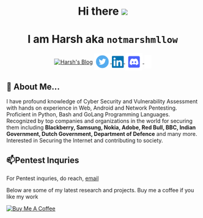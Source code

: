 <h1 align=center>Hi there  <img src="https://raw.githubusercontent.com/aemmadi/aemmadi/master/wave.gif" width="30"></h1>

<h1 align=center> I am Harsh aka <code>notmarshmllow</code> </h1>

<p align=center>
<a href="https://notmarshmllow.github.io"><img align="center" alt="Harsh's Blog" width="42px" src="https://user-images.githubusercontent.com/60079743/179577892-d025de13-f1b4-4377-b53d-94a8475d5ffa.png" /></a>
<a href="https://twitter.com/notmarshmllow"><img align="center" alt="Harsh's Twitter" width="42px" src="https://github.com/notmarshmllow/notmarshmllow/blob/main/image-removebg-preview%20(4).png?raw=true" /> </a>
<a href="https://linkedin.com/in/harshparekh11"><img align="center" alt="Harsh's LinkedIn" width="31px" src="https://github.com/notmarshmllow/notmarshmllow/blob/main/image-removebg-preview%20(5).png?raw=true" /> </a>
<a href="https://discordapp.com/users/603679966705483786"><img align="center" alt="Harsh's Discord" width="46px" src="https://github.com/notmarshmllow/notmarshmllow/blob/main/discord%20logo.png?raw=true" /> </a>
  <a href="https://hackerone.com/notmarshmllow21"><img align="center" alt="Harsh's Hackerone" width="18px" src="https://github.com/notmarshmllow/notmarshmllow/blob/main/h1.png?raw=true" /></a> 
</p>

## 💬 About Me...

I have profound knowledge of Cyber Security and Vulnerability Assessment with hands on experience in Web, Android and Network Pentesting. Proficient in Python, Bash and GoLang Programming Languages. Recognized by top companies and organizations in the world for securing them including <b>Blackberry, Samsung, Nokia, Adobe, Red Bull, BBC, Indian Government, Dutch Government, Department of Defence</b> and many more. Interested in Securing the Internet and contributing to society. 


## 📫Pentest Inquries

For Pentest inquries, do reach, <a href=mailto:harshparekh3703@gmail.com>email</a>

Below are some of my latest research and projects. Buy me a coffee if you like my work

<a href="https://www.buymeacoffee.com/notmarshmllow" target="_blank"><img src="https://cdn.buymeacoffee.com/buttons/v2/default-yellow.png" alt="Buy Me A Coffee" style="height: 60px !important;width: 217px !important;" ></a>

<!--
**notmarshmllow/notmarshmllow** is a ✨ _special_ ✨ repository because its `README.md` (this file) appears on your GitHub profile.

Here are some ideas to get you started:

- 🔭 I’m currently working on ...
- 🌱 I’m currently learning ...
- 👯 I’m looking to collaborate on ...
- 🤔 I’m looking for help with ...
- 💬 Ask me about ...
- 📫 How to reach me: ...
- 😄 Pronouns: ...
- ⚡ Fun fact: ...
-->
